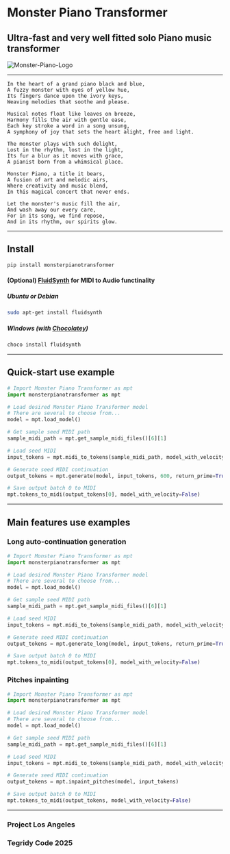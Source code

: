 # Monster Piano Transformer
## Ultra-fast and very well fitted solo Piano music transformer

![Monster-Piano-Logo](https://github.com/user-attachments/assets/89c755b7-6fd3-45ba-93da-e8c3dd07f129)

***

```
In the heart of a grand piano black and blue,  
A fuzzy monster with eyes of yellow hue,  
Its fingers dance upon the ivory keys,  
Weaving melodies that soothe and please.  

Musical notes float like leaves on breeze,  
Harmony fills the air with gentle ease,  
Each key stroke a word in a song unsung,  
A symphony of joy that sets the heart alight, free and light.  

The monster plays with such delight,  
Lost in the rhythm, lost in the light,  
Its fur a blur as it moves with grace,  
A pianist born from a whimsical place.  

Monster Piano, a title it bears,  
A fusion of art and melodic airs,  
Where creativity and music blend,  
In this magical concert that never ends.  

Let the monster's music fill the air,  
And wash away our every care,  
For in its song, we find repose,  
And in its rhythm, our spirits glow.
```

***

## Install

```sh
pip install monsterpianotransformer
```

#### (Optional) [FluidSynth](https://github.com/FluidSynth/fluidsynth/wiki/Download) for MIDI to Audio functinality

##### Ubuntu or Debian

```sh
sudo apt-get install fluidsynth
```

##### Windows (with [Chocolatey](https://github.com/chocolatey/choco))

```sh
choco install fluidsynth
```

***

## Quick-start use example

```python
# Import Monster Piano Transformer as mpt
import monsterpianotransformer as mpt

# Load desired Monster Piano Transformer model
# There are several to choose from...
model = mpt.load_model()

# Get sample seed MIDI path
sample_midi_path = mpt.get_sample_midi_files()[6][1]

# Load seed MIDI
input_tokens = mpt.midi_to_tokens(sample_midi_path, model_with_velocity=False)

# Generate seed MIDI continuation
output_tokens = mpt.generate(model, input_tokens, 600, return_prime=True)

# Save output batch 0 to MIDI
mpt.tokens_to_midi(output_tokens[0], model_with_velocity=False)
```

***

## Main features use examples

### Long auto-continuation generation

```python
# Import Monster Piano Transformer as mpt
import monsterpianotransformer as mpt

# Load desired Monster Piano Transformer model
# There are several to choose from...
model = mpt.load_model()

# Get sample seed MIDI path
sample_midi_path = mpt.get_sample_midi_files()[6][1]

# Load seed MIDI
input_tokens = mpt.midi_to_tokens(sample_midi_path, model_with_velocity=False)

# Generate seed MIDI continuation
output_tokens = mpt.generate_long(model, input_tokens, return_prime=True)

# Save output batch 0 to MIDI
mpt.tokens_to_midi(output_tokens[0], model_with_velocity=False)
```

### Pitches inpainting

```python
# Import Monster Piano Transformer as mpt
import monsterpianotransformer as mpt

# Load desired Monster Piano Transformer model
# There are several to choose from...
model = mpt.load_model()

# Get sample seed MIDI path
sample_midi_path = mpt.get_sample_midi_files()[6][1]

# Load seed MIDI
input_tokens = mpt.midi_to_tokens(sample_midi_path, model_with_velocity=False)

# Generate seed MIDI continuation
output_tokens = mpt.inpaint_pitches(model, input_tokens)

# Save output batch 0 to MIDI
mpt.tokens_to_midi(output_tokens, model_with_velocity=False)
```

***

### Project Los Angeles
### Tegridy Code 2025
